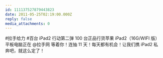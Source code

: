 ```yaml
---
id: 111137527879443823
date: 2011-05-25T02:19:00.000Z
reply: false
media_attachments: 0
---
```


#拉手给力 #百台 iPad2 行动第二弹 100 台正品行货苹果 iPad2（16G/WIFI 版）平板电脑正在 @拉手网 等着你！连抽 11 天！每天都有机会！让我们携 iPad2 私奔吧，就这么定了！ ​​​​

